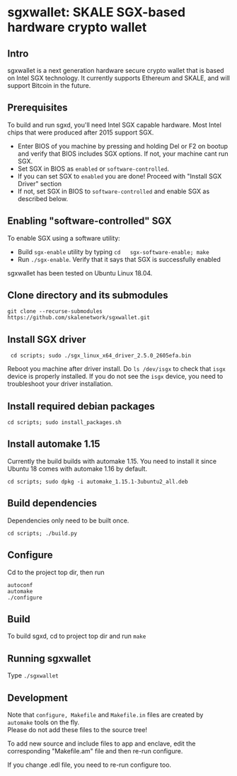 # sgxwallet: SKALE SGX-based hardware crypto wallet

## Intro

sgxwallet is a next generation hardware secure crypto wallet that  is based on Intel SGX technology. It currently supports Ethereum and SKALE, and will support Bitcoin in the future.

## Prerequisites

To build and run sgxd, you'll need Intel SGX capable hardware. Most Intel chips that were produced after 2015 support SGX.

* Enter BIOS of you machine by pressing and holding Del or F2 on bootup and verify that BIOS includes SGX options.
  If not, your machine cant run SGX.
* Set SGX in BIOS as `enabled` or `software-controlled`.
* If you can set SGX to `enabled` you are done! Proceed with "Install SGX Driver" section 
* If not, set SGX in BIOS to `software-controlled` and enable SGX as described below.

## Enabling "software-controlled" SGX

To enable SGX using a software utility:

*  Build `sgx-enable` utility by typing `cd   sgx-software-enable; make`
*  Run `./sgx-enable`.  Verify that it says that SGX is successfully enabled


sgxwallet has been tested on Ubuntu Linux 18.04.

## Clone directory and its submodules

``` git clone --recurse-submodules  https://github.com/skalenetwork/sgxwallet.git ```



## Install SGX driver

``` cd scripts; sudo ./sgx_linux_x64_driver_2.5.0_2605efa.bin```

Reboot you machine after driver install.  Do `ls /dev/isgx` to check that `isgx` device is properly installed.
If you do not see the `isgx` device, you need to troubleshoot your driver installation.

## Install required debian packages

```cd scripts; sudo install_packages.sh```

## Install automake 1.15

Currently the build builds with automake 1.15. You need to install it since Ubuntu 18 comes with automake 1.16 by default.

```cd scripts; sudo dpkg -i automake_1.15.1-3ubuntu2_all.deb ```

## Build dependencies

Dependencies only need to be built once.

```
cd scripts; ./build.py
```
## Configure

Cd to the project top dir, then run

```
autoconf
automake
./configure
```

## Build

To build sgxd, cd to project top dir and run `make` 
## Running sgxwallet

Type `./sgxwallet`

## Development

Note that `configure, Makefile` and `Makefile.in` files are created by `automake` tools on the fly.  
Please do not add these files to the source tree!

To add new source and include files to app and enclave, edit the corresponding "Makefile.am" file and then re-run configure. 

If you change .edl file, you need to re-run configure too.
